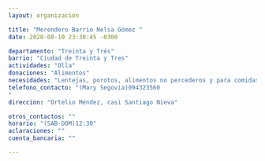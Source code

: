 ```yaml
---
layout: organizacion

title: "Merendero Barrio Nelsa Gómez "
date: 2020-08-10 23:30:45 -0300

departamento: "Treinta y Trés"
barrio: "Ciudad de Treinta y Tres"
actividades: "Olla"
donaciones: "Alimentos"
necesidades: "Lentejas, porotos, alimentos no percederos y para comidas calientes. Buscan hacer comidas altamente calóricas. Polenta"
telefono_contacto: "(Mary Segovia)094323560
"
direccion: "Ortelio Méndez, casi Santiago Nieva"

otros_contactos: ""
horario: "(SAB-DOM)12:30"
aclaraciones: ""
cuenta_bancaria: ""

---
```

